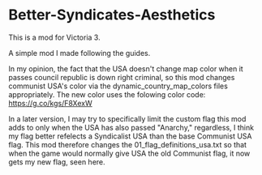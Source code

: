 # Better-Syndicates-Aesthetics

This is a mod for Victoria 3.

A simple mod I made following the guides.

In my opinion, the fact that the USA doesn't change map color when it passes council republic is down right criminal, so this mod changes communist USA's color via the dynamic_country_map_colors files appropriately. The new color uses the folowing color code: https://g.co/kgs/F8XexW

In a later version, I may try to specifically limit the custom flag this mod adds to only when the USA has also passed "Anarchy," regardless, I think my flag better refelects a Syndicalist USA than the base Communist USA flag. This mod therefore changes the 01_flag_definitions_usa.txt so that when the game would normally give USA the old Communist flag, it now gets my new flag, seen here.
